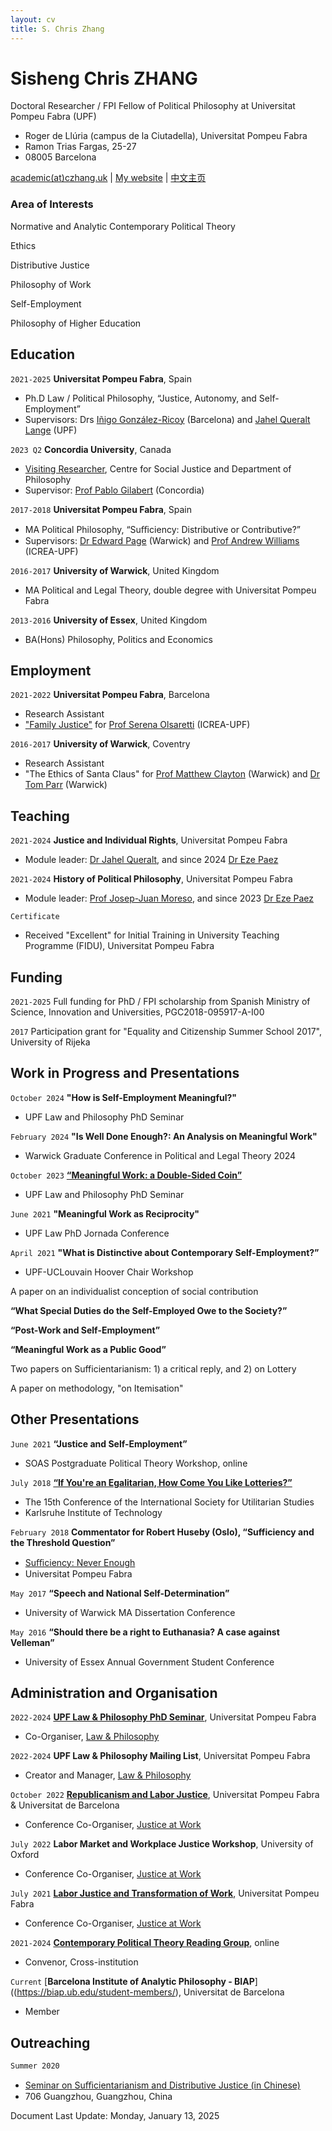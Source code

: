 ```yaml
---
layout: cv
title: S. Chris Zhang 
---
```


# Sisheng Chris ZHANG

Doctoral Researcher / FPI Fellow of Political Philosophy at Universitat Pompeu Fabra (UPF)

- Roger de Llúria (campus de la Ciutadella), Universitat Pompeu Fabra
- Ramon Trias Fargas, 25-27
- 08005 Barcelona

<div id="webaddress">
<a href="mailto:academicATczhang.uk">academic(at)czhang.uk</a>
| <a href="http://czhang.uk">My website</a>
| <a href="http://cn.czhang.uk">中文主页</a> 
</div>


<!--
## Currently

Standing on the shoulders of giants
-->

### Area of Interests 

Normative and Analytic Contemporary Political Theory

Ethics

Distributive Justice

Philosophy of Work

Self-Employment

Philosophy of Higher Education

## Education

`2021-2025`
__Universitat Pompeu Fabra__, Spain

- Ph.D Law / Political Philosophy, “Justice, Autonomy, and Self-Employment”
- Supervisors: Drs [Iñigo González-Ricoy](https://www.igonzalezricoy.com) (Barcelona) and [Jahel Queralt Lange](https://www.upf.edu/web/jahel-queralt) (UPF)

`2023 Q2`
__Concordia University__, Canada

- [Visiting Researcher](https://www.concordia.ca/artsci/research/social-justice-centre/team/fellows.html#2022_23), Centre for Social Justice and Department of Philosophy
- Supervisor: [Prof Pablo Gilabert](https://www.concordia.ca/artsci/philosophy/faculty.html?fpid=pablo-gilabert) (Concordia) 

`2017-2018`
__Universitat Pompeu Fabra__, Spain

- MA Political Philosophy, “Suﬃciency: Distributive or Contributive?”
- Supervisors: [Dr Edward Page](https://warwick.ac.uk/fac/soc/pais/people/page/) (Warwick) and [Prof Andrew Williams](https://www.icrea.cat/Web/ScientificStaff/Andrew-Williams-503) (ICREA-UPF)

`2016-2017`
__University of Warwick__, United Kingdom

- MA Political and Legal Theory, double degree with Universitat Pompeu Fabra

`2013-2016`
__University of Essex__, United Kingdom

- BA(Hons) Philosophy, Politics and Economics



<!--
## Publications

 A list is also available [online](http://scholar.google.co.uk/citations?user=LTOTl0YAAAAJ)

### Journals

`1669`
Newton Sir I, De analysi per æquationes numero terminorum infinitas. 

`1669`
Lectiones opticæ.

etc. etc. etc.

### Patents

`2012`
Infinitesimal calculus for solutions to physics problems, [SMBC](http://www.techdirt.com/articles/20121011/09312820678/if-patents-had-been-around-time-newton.shtml) patent 001

-->

## Employment

`2021-2022`
__Universitat Pompeu Fabra__, Barcelona

- Research Assistant
- ["Family Justice"](https://www.demographyethicsandpublicpolicy.org/) for [Prof Serena Olsaretti](https://serenaolsaretti.weebly.com) (ICREA-UPF)

`2016-2017`
__University of Warwick__, Coventry

- Research Assistant
- "The Ethics of Santa Claus" for [Prof Matthew Clayton](https://warwick.ac.uk/fac/soc/pais/people/clayton/) (Warwick) and [Dr Tom Parr](https://warwick.ac.uk/fac/soc/pais/people/parr/) (Warwick)



## Teaching
`2021-2024`
__Justice and Individual Rights__, Universitat Pompeu Fabra
- Module leader: [Dr Jahel Queralt](https://www.upf.edu/web/jahel-queralt), and since 2024 [Dr Eze Paez](https://www.upf.edu/web/lphi/postdocs/-/asset_publisher/AiuDZmmDVM2J/content/paez-eze/maximized)

`2021-2024`
__History of Political Philosophy__, Universitat Pompeu Fabra
- Module leader: [Prof Josep-Juan Moreso](https://www.upf.edu/web/moreso), and since 2023 [Dr Eze Paez](https://www.upf.edu/web/lphi/postdocs/-/asset_publisher/AiuDZmmDVM2J/content/paez-eze/maximized)

`Certificate`
- Received "Excellent" for Initial Training in University Teaching Programme (FIDU), Universitat Pompeu Fabra

## Funding 

`2021-2025`
Full funding for PhD / FPI scholarship from Spanish Ministry of Science, Innovation and Universities, PGC2018-095917-A-I00

`2017` 
Participation grant for "Equality and Citizenship Summer School 2017", University of Rijeka 

<!--
## Member of

[__Justice at Work__](https://www.upf.edu/web/justwork), Universitat Pompeu Fabra
-->




## Work in Progress and Presentations

`October 2024`
__"How is Self-Employment Meaningful?"__
- UPF Law and Philosophy PhD Seminar 

`February 2024`
__"Is Well Done Enough?: An Analysis on Meaningful Work"__
- Warwick Graduate Conference in Political and Legal Theory 2024

`October 2023`
__[“Meaningful Work: a Double-Sided Coin”](https://www.upf.edu/web/dret/inici/-/asset_publisher/lhqR7nbA9YrC/content/seminari-meaningful-work-a-double-sided-coin-19.10.23-/maximized)__
- UPF Law and Philosophy PhD Seminar 


`June 2021`
__"Meaningful Work as Reciprocity"__
- UPF Law PhD Jornada Conference

`April 2021`
__"What is Distinctive about Contemporary Self-Employment?”__
- UPF-UCLouvain Hoover Chair Workshop

A paper on an individualist conception of social contribution

__“What Special Duties do the Self-Employed Owe to the Society?”__

__“Post-Work and Self-Employment”__

__“Meaningful Work as a Public Good”__

Two papers on Sufficientarianism: 1) a critical reply, and 2) on Lottery

A paper on methodology, "on Itemisation"


## Other Presentations


`June 2021`
__“Justice and Self-Employment”__
- SOAS Postgraduate Political Theory Workshop, online

`July 2018`
__[“If You're an Egalitarian, How Come You Like Lotteries?”](https://www.isus2018.de/menu/programme/talks-abstracts/)__
- The 15th Conference of the International Society for Utilitarian Studies
- Karlsruhe Institute of Technology


`February 2018`
__Commentator for Robert Huseby (Oslo), “Sufficiency and the Threshold Question”__
- [Suﬃciency: Never Enough](https://www.upf.edu/web/dret/inici/-/asset_publisher/UzFOsEsEfEfx/content/id/146449794/maximized#.YgA19i8w1B1)
- Universitat Pompeu Fabra

`May 2017`
__“Speech and National Self-Determination”__
- University of Warwick MA Dissertation Conference

`May 2016`
__“Should there be a right to Euthanasia? A case against Velleman”__
- University of Essex Annual Government Student Conference


## Administration and Organisation

`2022-2024`
__[UPF Law & Philosophy PhD Seminar](https://www.upf.edu/web/lphi/phd-seminars#.Y1K7GC8RpB0)__, Universitat Pompeu Fabra
- Co-Organiser, [Law & Philosophy](https://www.upf.edu/web/lphi)

`2022-2024`
__UPF Law & Philosophy Mailing List__, Universitat Pompeu Fabra
- Creator and Manager, [Law & Philosophy](https://www.upf.edu/web/lphi)

`October 2022`
__[Republicanism and Labor Justice](https://sites.google.com/view/republicanism-labor-justice)__, Universitat Pompeu Fabra & Universitat de Barcelona
- Conference Co-Organiser, [Justice at Work](https://www.upf.edu/web/justwork)

`July 2022`
__Labor Market and Workplace Justice Workshop__, University of Oxford
- Conference Co-Organiser, [Justice at Work](https://www.upf.edu/web/justwork)

`July 2021`
__[Labor Justice and Transformation of Work](http://transformationofwork.weebly.com)__, Universitat Pompeu Fabra
- Conference Co-Organiser, [Justice at Work](https://www.upf.edu/web/justwork)

`2021-2024`
[__Contemporary Political Theory Reading Group__](http://cpt.czhang.uk), online
- Convenor, Cross-institution

`Current`
[__Barcelona Institute of Analytic Philosophy - BIAP__]((https://biap.ub.edu/student-members/), Universitat de Barcelona
- Member


## Outreaching
`Summer 2020`
- [Seminar on Suﬃcientarianism and Distributive Justice (in Chinese)](https://mp.weixin.qq.com/s/5xxvQSQIhDXUpSA72_xzdA)
- 706 Guangzhou, Guangzhou, China


Document Last Update: Monday, January 13, 2025

